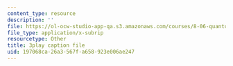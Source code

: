 ```yaml
---
content_type: resource
description: ''
file: https://ol-ocw-studio-app-qa.s3.amazonaws.com/courses/8-06-quantum-physics-iii-spring-2018/197068ca26a3567fa658923e006ae247_omqSBV--uQ4.vtt
file_type: application/x-subrip
resourcetype: Other
title: 3play caption file
uid: 197068ca-26a3-567f-a658-923e006ae247
---
```

